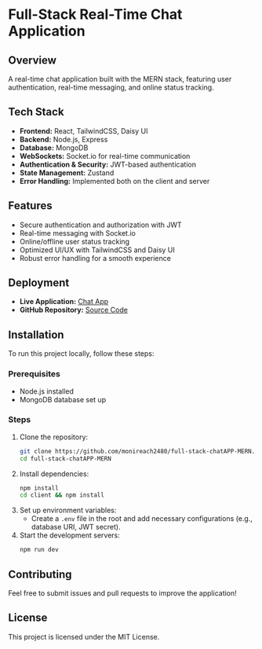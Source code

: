 # Full-Stack Real-Time Chat Application

## Overview
A real-time chat application built with the MERN stack, featuring user authentication, real-time messaging, and online status tracking.

## Tech Stack
- **Frontend:** React, TailwindCSS, Daisy UI
- **Backend:** Node.js, Express
- **Database:** MongoDB
- **WebSockets:** Socket.io for real-time communication
- **Authentication & Security:** JWT-based authentication
- **State Management:** Zustand
- **Error Handling:** Implemented both on the client and server

## Features
- Secure authentication and authorization with JWT
- Real-time messaging with Socket.io
- Online/offline user status tracking
- Optimized UI/UX with TailwindCSS and Daisy UI
- Robust error handling for a smooth experience

## Deployment
- **Live Application:** [Chat App](https://full-stack-chatapp-mern-97ho.onrender.com/)
- **GitHub Repository:** [Source Code](https://github.com/monireach2480/full-stack-chatAPP-MERN)

## Installation
To run this project locally, follow these steps:

### Prerequisites
- Node.js installed
- MongoDB database set up

### Steps
1. Clone the repository:
   ```sh
   git clone https://github.com/monireach2480/full-stack-chatAPP-MERN.git
   cd full-stack-chatAPP-MERN
   ```
2. Install dependencies:
   ```sh
   npm install
   cd client && npm install
   ```
3. Set up environment variables:
   - Create a `.env` file in the root and add necessary configurations (e.g., database URI, JWT secret).
4. Start the development servers:
   ```sh
   npm run dev
   ```

## Contributing
Feel free to submit issues and pull requests to improve the application!

## License
This project is licensed under the MIT License.
